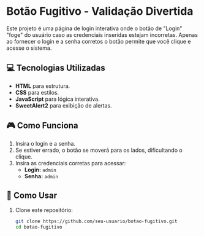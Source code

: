 # Botão Fugitivo - Validação Divertida

Este projeto é uma página de login interativa onde o botão de "Login" "foge" do usuário caso as credenciais inseridas estejam incorretas. Apenas ao fornecer o login e a senha corretos o botão permite que você clique e acesse o sistema.

## 💻 Tecnologias Utilizadas
- **HTML** para estrutura.
- **CSS** para estilos.
- **JavaScript** para lógica interativa.
- **SweetAlert2** para exibição de alertas.

## 🎮 Como Funciona
1. Insira o login e a senha.
2. Se estiver errado, o botão se moverá para os lados, dificultando o clique.
3. Insira as credenciais corretas para acessar:
   - **Login:** `admin`
   - **Senha:** `admin`

## 🚀 Como Usar
1. Clone este repositório:
   ```bash
   git clone https://github.com/seu-usuario/botao-fugitivo.git
   cd botao-fugitivo
